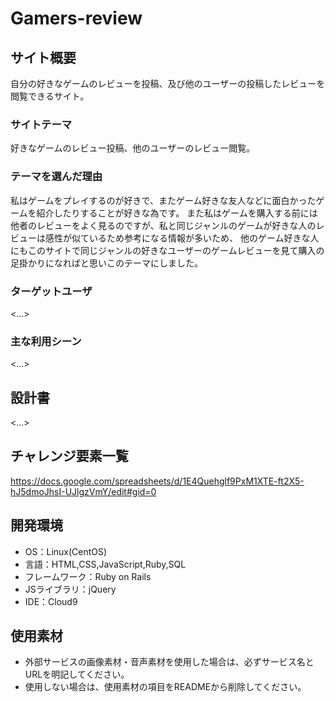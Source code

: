 # Gamers-review

## サイト概要
自分の好きなゲームのレビューを投稿、及び他のユーザーの投稿したレビューを閲覧できるサイト。

### サイトテーマ
好きなゲームのレビュー投稿、他のユーザーのレビュー閲覧。

### テーマを選んだ理由
私はゲームをプレイするのが好きで、またゲーム好きな友人などに面白かったゲームを紹介したりすることが好きな為です。
また私はゲームを購入する前には他者のレビューをよく見るのですが、私と同じジャンルのゲームが好きな人のレビューは感性が似ているため参考になる情報が多いため、
他のゲーム好きな人にもこのサイトで同じジャンルの好きなユーザーのゲームレビューを見て購入の足掛かりになればと思いこのテーマにしました。

### ターゲットユーザ
<...>

### 主な利用シーン
<...>

## 設計書
<...>

## チャレンジ要素一覧
<https://docs.google.com/spreadsheets/d/1E4Quehglf9PxM1XTE-ft2X5-hJ5dmoJhsI-UJlgzVmY/edit#gid=0>

## 開発環境
- OS：Linux(CentOS)
- 言語：HTML,CSS,JavaScript,Ruby,SQL
- フレームワーク：Ruby on Rails
- JSライブラリ：jQuery
- IDE：Cloud9

## 使用素材
- 外部サービスの画像素材・音声素材を使用した場合は、必ずサービス名とURLを明記してください。
- 使用しない場合は、使用素材の項目をREADMEから削除してください。